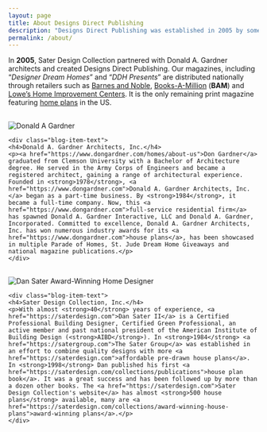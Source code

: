 ```yaml
---
layout: page
title: About Designs Direct Publishing
description: "Designs Direct Publishing was established in 2005 by some of the nation's best residential house designers to better reach people looking for quality pre-drawn house plans."
permalink: /about/
---
```


In **2005**, Sater Design Collection partnered with Donald A. Gardner architects and created Designs Direct Publishing. Our magazines, including “*Designer Dream Homes*” and “*DDH Presents*” are distributed nationally through retailers such as [Barnes and Noble](https://www.barnesandnoble.com), [Books-A-Million](https://www.booksamillion.com) (**BAM**) and [Lowe’s Home Improvement Centers](https://www.lowes.com). It is the only remaining print magazine featuring [home plans](https://saterdesign.com) in the US.


<div class="blog-wrapper" style="margin-top: 30px;">
  <div class="blog-item-image">
    <img class="blog-image-responsive" src="{{ site.url }}/images/Donald-A-Gardner-house-designer.jpg" alt="Donald A Gardner">
    </div>

    <div class="blog-item-text">
    <h4>Donald A. Gardner Architects, Inc.</h4>
    <p><a href="https://www.dongardner.com/homes/about-us">Don Gardner</a> graduated from Clemson University with a Bachelor of Architecture degree. He served in the Army Corps of Engineers and became a registered architect, gaining a range of architectural experience. Founded in <strong>1978</strong>, <a href="https://www.dongardner.com">Donald A. Gardner Architects, Inc.</a> began as a part-time business. By <strong>1984</strong>, it became a full-time company. Now, this <a href="https://www.dongardner.com">full-service residential firm</a> has spawned Donald A. Gardner Interactive, LLC and Donald A. Gardner, Incorporated. Committed to excellence, Donald A. Gardner Architects, Inc. has won numerous industry awards for its <a href="https://www.dongardner.com">house plans</a>, has been showcased in multiple Parade of Homes, St. Jude Dream Home Giveaways and national magazine publications.</p>
    </div>
</div>
<div class="blog-wrapper" style="margin-top: 30px;">
  <div class="blog-item-image">
    <img class="blog-image-responsive" src="{{ site.url }}/images/Dan-Sater-house-designer.jpg" alt="Dan Sater Award-Winning Home Designer">
    </div>

    <div class="blog-item-text">
    <h4>Sater Design Collection, Inc.</h4>
    <p>With almost <strong>40</strong> years of experience, <a href="https://saterdesign.com">Dan Sater II</a> is a Certified Professional Building Designer, Certified Green Professional, an active member and past national president of the American Institute of Building Design (<strong>AIBD</strong>). In <strong>1984</strong> <a href="https://satergroup.com">The Sater Group</a> was established in an effort to combine quality designs with more <a href="https://saterdesign.com">affordable pre-drawn house plans</a>. In <strong>1998</strong> Dan published his first <a href="https://saterdesign.com/collections/publications">house plan book</a>. It was a great success and has been followed up by more than a dozen other books. The <a href="https://saterdesign.com">Sater Design Collection's website</a> has almost <strong>500 house plans</strong> available, many are <a href="https://saterdesign.com/collections/award-winning-house-plans">award-winning plans</a>.</p>
    </div>
</div>
